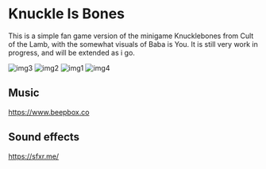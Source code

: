 # Knuckle Is Bones
This is a simple fan game version of the minigame Knucklebones from Cult of the Lamb, with the somewhat visuals of Baba is You.
It is still very work in progress, and will be extended as i go.

![img3](https://github.com/user-attachments/assets/7939910e-f3ae-4bf2-8894-7bf8a347347d)
![img2](https://github.com/user-attachments/assets/5e6d18e0-826e-4ca7-bcf4-e43b20b8f510)
![img1](https://github.com/user-attachments/assets/d858631f-aebe-4cf6-9d3a-16042cf3b2c8)
![img4](https://github.com/user-attachments/assets/cd70aa23-cb75-454f-aaff-3f4e2029b646)

## Music
https://www.beepbox.co

## Sound effects
https://sfxr.me/